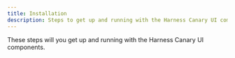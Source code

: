 ```yaml
---
title: Installation
description: Steps to get up and running with the Harness Canary UI components
---
```


These steps will you get up and running with the Harness Canary UI components.
